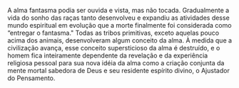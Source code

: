 ﻿A alma fantasma podia ser ouvida e vista, mas não tocada. Gradualmente a vida do  sonho das raças tanto desenvolveu e expandiu as atividades desse mundo espiritual em evolução que a morte finalmente foi considerada como “entregar o fantasma." Todas as tribos primitivas, exceto aquelas pouco acima dos animais, desenvolveram algum conceito da alma. À medida que a civilização avança, esse conceito supersticioso da alma é destruído, e o homem fica inteiramente dependente da revelação e da experiência religiosa pessoal para sua nova idéia da alma como a criação conjunta da mente mortal sabedora de Deus e seu residente espírito divino, o Ajustador do Pensamento.